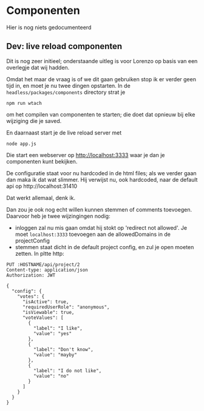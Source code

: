 # Componenten

Hier is nog niets gedocumenteerd

## Dev: live reload componenten

Dit is nog zeer initieel; onderstaande uitleg is voor Lorenzo op basis van een overlegje dat wij hadden.

Omdat het maar de vraag is of we dit gaan gebruiken stop ik er verder geen tijd in, en moet je nu twee dingen opstarten. In de `headless/packages/components` directory strat je
```
npm run wtach
```
om het compilen van componenten te starten; die doet dat opnieuw bij elke wijziging die je saved.

En daarnaast start je de live reload server met
```
node app.js
```
Die start een webserver op [http://localhost:3333](http://localhost:3333) waar je dan je componenten kunt bekijken.

De configuratie staat voor nu hardcoded in de html files; als we verder gaan dan maka ik dat wat slimmer. Hij verwijst nu, ook hardcoded, naar de default api op http://localhost:31410

Dat werkt allemaal, denk ik.

Dan zou je ook nog echt willen kunnen stemmen of comments toevoegen. Daarvoor heb je twee wijzingingen nodig:
- inloggen zal nu mis gaan omdat hij stokt op 'redirect not allowed'. Je moet `localhost:3333` toevoegen aan de allowedDomains in de projectConfig
- stemmen staat dicht in de default project config, en zul je open moeten zetten. In pltte http:
```
PUT :HOSTNAME/api/project/2
Content-type: application/json
Authorization: JWT

{
  "config": {
    "votes": {
      "isActive": true,
      "requiredUserRole": "anonymous",
      "isViewable": true,
      "voteValues": [
        {
          "label": "I like",
          "value": "yes"
        },
        {
          "label": "Don't know",
          "value": "mayby"
        },
        {
          "label": "I do not like",
          "value": "no"
        }
      ]
    }
  }
}
```

